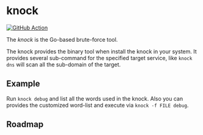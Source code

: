 # knock #
[![GitHub Action][0]][1]

The *knock* is the Go-based brute-force tool.

The knock provides the binary tool when install the knock in your system.
It provides several sub-command for the specified target service, like
`knock dns` will scan all the sub-domain of the target.


## Example ##
Run `knock debug` and list all the words used in the knock. Also you can
provides the customized word-list and execute via `knock -f FILE debug`.


## Roadmap ##


[0]: https://github.com/cmj0121/knock/actions/workflows/pipeline.yml/badge.svg
[1]: https://github.com/cmj0121/knock/actions
